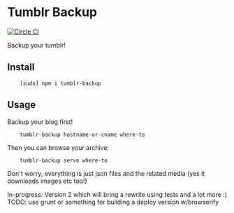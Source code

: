 # Tumblr Backup

[![Circle CI](https://circleci.com/gh/kennydude/tumblr-backup.svg?style=svg)](https://circleci.com/gh/kennydude/tumblr-backup)

Backup your tumblr!

## Install

        [sudo] npm i tumblr-backup

## Usage

Backup your blog first!

        tumblr-backup hostname-or-cname where-to

Then you can browse your archive:

        tumblr-backup serve where-to

Don't worry, everything is just json files and the related media (yes it
downloads images etc too!)


In-progress: Version 2 which will bring a rewrite using tests and a lot more :)
TODO: use grunt or something for building a deploy version w/browserify
